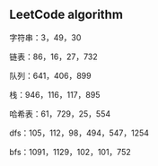 ## LeetCode  algorithm
字符串：3，49，30 

链表：86，16，27，732

队列：641，406，899

栈：946，116，117，895

哈希表：61，729，25，554

dfs：105，112，98，494，547，1254

bfs：1091，1129，102，101，752